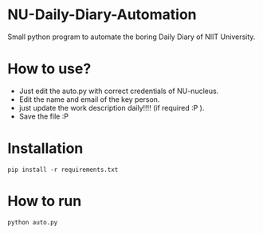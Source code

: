 # NU-Daily-Diary-Automation
Small python program to automate the boring Daily Diary of NIIT University.

# How to use?
* Just edit the auto.py with correct credentials of NU-nucleus.
* Edit the name and email of the key person.
* just update the work description daily!!!! (if required :P ).
* Save the file :P 

# Installation
```pip install -r requirements.txt```

# How to run 
```python auto.py```
